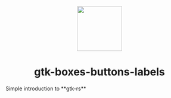 <div>
  <div align="center" style="display: block; text-align: center;">
    <img src="https://avatars3.githubusercontent.com/u/68873317?s=120&v=4" height="120" width="120" />
  </div>
  <h1 align="center">gtk-boxes-buttons-labels</h1>
  <span align="center">Simple introduction to **gtk-rs**</span>
</div>
